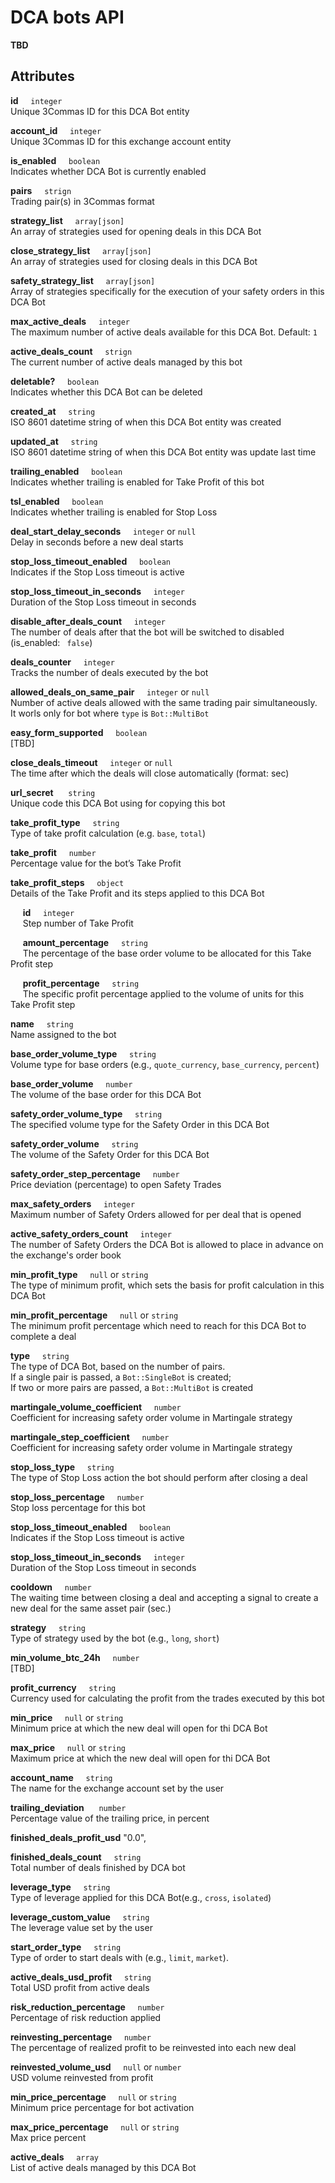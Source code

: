 # DCA bots API<br>
<strong>TBD</strong>



## Attributes<br>
<p>
   <strong>id</strong>&nbsp;&nbsp;&nbsp;&nbsp;&nbsp;<code>integer</code><br>
   Unique 3Commas ID for this DCA Bot entity
</p>
<p>
   <strong>account_id</strong>&nbsp;&nbsp;&nbsp;&nbsp;&nbsp;<code>integer</code><br>
   Unique 3Commas ID for this exchange account entity
</p>
<p>
   <strong>is_enabled</strong>&nbsp;&nbsp;&nbsp;&nbsp;&nbsp;<code>boolean</code><br>
   Indicates whether DCA Bot is currently enabled
</p>
<p>
   <strong>pairs</strong>&nbsp;&nbsp;&nbsp;&nbsp;&nbsp;<code>strign</code><br>
   Trading pair(s) in 3Commas format
</p>
<p>
   <strong>strategy_list</strong>&nbsp;&nbsp;&nbsp;&nbsp;&nbsp;<code>array[json]</code><br>
   An array of strategies used for opening deals in this DCA Bot
</p>
<p>
   <strong>close_strategy_list</strong>&nbsp;&nbsp;&nbsp;&nbsp;&nbsp;<code>array[json]</code><br>
   An array of strategies used for closing deals in this DCA Bot
</p>
<p>
   <strong>safety_strategy_list</strong>&nbsp;&nbsp;&nbsp;&nbsp;&nbsp;<code>array[json]</code><br>
   Array of strategies specifically for the execution of your safety orders in this DCA Bot
</p>
<p>
   <strong>max_active_deals</strong>&nbsp;&nbsp;&nbsp;&nbsp;&nbsp;<code>integer</code><br>
   The maximum number of active deals available for this DCA Bot. Default: <code>1</code>
</p>
<p>
   <strong>active_deals_count</strong>&nbsp;&nbsp;&nbsp;&nbsp;&nbsp;<code>strign</code><br>
   The current number of active deals managed by this bot
</p>
<p>
   <strong>deletable?</strong>&nbsp;&nbsp;&nbsp;&nbsp;&nbsp;<code>boolean</code><br>
   Indicates whether this DCA Bot can be deleted
</p>
<p>
   <strong>created_at</strong>&nbsp;&nbsp;&nbsp;&nbsp;&nbsp;<code>string</code><br>
   ISO 8601 datetime string of when this DCA Bot entity was created
</p>
<p>
   <strong>updated_at</strong>&nbsp;&nbsp;&nbsp;&nbsp;&nbsp;<code>string</code><br>
   ISO 8601 datetime string of when this DCA Bot entity was update last time
</p>
<p>
   <strong>trailing_enabled</strong>&nbsp;&nbsp;&nbsp;&nbsp;&nbsp;<code>boolean</code><br>
   Indicates whether trailing is enabled for Take Profit of this bot
</p>
<p>
   <strong>tsl_enabled</strong>&nbsp;&nbsp;&nbsp;&nbsp;&nbsp;<code>boolean</code><br>
   Indicates whether trailing is enabled for Stop Loss
</p>
<p>
   <strong>deal_start_delay_seconds</strong>&nbsp;&nbsp;&nbsp;&nbsp;&nbsp;<code>integer</code> or <code>null</code><br>
   Delay in seconds before a new deal starts
</p>
<p><strong>stop_loss_timeout_enabled</strong>&nbsp;&nbsp;&nbsp;&nbsp;&nbsp;<code>boolean</code><br>
   Indicates if the Stop Loss timeout is active
</p>
<p><strong>stop_loss_timeout_in_seconds</strong>&nbsp;&nbsp;&nbsp;&nbsp;&nbsp;<code>integer</code><br>
   Duration of the Stop Loss timeout in seconds
</p>
<p><strong>disable_after_deals_count</strong>&nbsp;&nbsp;&nbsp;&nbsp;&nbsp;<code>integer</code><br>
   The number of deals after that the bot will be switched to disabled (is_enabled: <code> false</code>)
</p>
<p><strong>deals_counter</strong>&nbsp;&nbsp;&nbsp;&nbsp;&nbsp;<code>integer</code><br>
   Tracks the number of deals executed by the bot 
</p>
<p><strong>allowed_deals_on_same_pair</strong>&nbsp;&nbsp;&nbsp;&nbsp;&nbsp;<code>integer</code> or <code>null</code><br>
   Number of active deals allowed with the same trading pair simultaneously.<br>It worls only for bot where <code>type</code> is <code>Bot::MultiBot</code>
</p>
<p><strong>easy_form_supported</strong>&nbsp;&nbsp;&nbsp;&nbsp;&nbsp;<code>boolean</code><br>
   [TBD]
</p>
<p><strong>close_deals_timeout</strong>&nbsp;&nbsp;&nbsp;&nbsp;&nbsp;<code>integer</code> or <code>null</code><br>
   The time after which the deals will close automatically (format: sec)
</p>
<p><strong>url_secret</strong> &nbsp;&nbsp;&nbsp;&nbsp;&nbsp;<code>string</code><br>
   Unique code this DCA Bot using for copying this bot
</p>
<p><strong>take_profit_type</strong>&nbsp;&nbsp;&nbsp;&nbsp;&nbsp;<code>string</code><br>
   Type of take profit calculation (e.g. <code>base</code>, <code>total</code>)
</p>
<p><strong>take_profit</strong>&nbsp;&nbsp;&nbsp;&nbsp;&nbsp;<code>number</code><br>
   Percentage value for the bot’s Take Profit
</p>
<p><strong>take_profit_steps</strong>&nbsp;&nbsp;&nbsp;&nbsp;&nbsp;<code>object</code><br>
   Details of the Take Profit and its steps applied to this DCA Bot
</p>
<p>&nbsp;&nbsp;&nbsp;&nbsp;&nbsp;<strong>id</strong>&nbsp;&nbsp;&nbsp;&nbsp;&nbsp;<code>integer</code><br>
   &nbsp;&nbsp;&nbsp;&nbsp;&nbsp;Step number of Take Profit
</p>
<p>&nbsp;&nbsp;&nbsp;&nbsp;&nbsp;<strong>amount_percentage</strong>&nbsp;&nbsp;&nbsp;&nbsp;&nbsp;<code>string</code><br>
   &nbsp;&nbsp;&nbsp;&nbsp;&nbsp;The percentage of the base order volume to be allocated for this Take Profit step
</p>
<p>&nbsp;&nbsp;&nbsp;&nbsp;&nbsp;<strong>profit_percentage</strong>&nbsp;&nbsp;&nbsp;&nbsp;&nbsp;<code>string</code><br>
   &nbsp;&nbsp;&nbsp;&nbsp;&nbsp;The specific profit percentage applied to the volume of units for this Take Profit step
</p>
<p><strong>name</strong>&nbsp;&nbsp;&nbsp;&nbsp;&nbsp;<code>string</code><br>
   Name assigned to the bot
</p>
<p><strong>base_order_volume_type</strong>&nbsp;&nbsp;&nbsp;&nbsp;&nbsp;<code>string</code><br>
   Volume type for base orders (e.g., <code>quote_currency</code>, <code>base_currency</code>, <code>percent</code>)
</p>
<p><strong>base_order_volume</strong>&nbsp;&nbsp;&nbsp;&nbsp;&nbsp;<code>number</code><br>
   The volume of the base order for this DCA Bot
</p>
<p><strong>safety_order_volume_type</strong>&nbsp;&nbsp;&nbsp;&nbsp;&nbsp;<code>string</code><br>
   The specified volume type for the Safety Order in this DCA Bot
</p>
<p><strong>safety_order_volume</strong>&nbsp;&nbsp;&nbsp;&nbsp;&nbsp;<code>string</code><br>
   The volume of the Safety Order for this DCA Bot
</p>
<p><strong>safety_order_step_percentage</strong>&nbsp;&nbsp;&nbsp;&nbsp;&nbsp;<code>number</code><br>
   Price deviation (percentage) to open Safety Trades
</p>
<p>
   <strong>max_safety_orders</strong>&nbsp;&nbsp;&nbsp;&nbsp;&nbsp;<code>integer</code><br>
   Maximum number of Safety Orders allowed for per deal that is opened
</p>
<p><strong>active_safety_orders_count</strong>&nbsp;&nbsp;&nbsp;&nbsp;&nbsp;<code>integer</code><br>
   The number of Safety Orders the DCA Bot is allowed to place in advance on the exchange's order book
</p>
<p><strong>min_profit_type</strong>&nbsp;&nbsp;&nbsp;&nbsp;&nbsp;<code>null</code> or <code>string</code><br>
   The type of minimum profit, which sets the basis for profit calculation in this DCA Bot
</p>
<p><strong>min_profit_percentage</strong>&nbsp;&nbsp;&nbsp;&nbsp;&nbsp;<code>null</code> or <code>string</code><br>
   The minimum profit percentage which need to reach  for this DCA Bot to complete a deal
</p>
<p><strong>type</strong>&nbsp;&nbsp;&nbsp;&nbsp;&nbsp;<code>string</code><br>
   The type of DCA Bot, based on the number of pairs.<br>If a single pair is passed, a <code>Bot::SingleBot</code> is created;<br>If two or more pairs are passed, a <code>Bot::MultiBot</code> is created
</p>
<p><strong>martingale_volume_coefficient</strong>&nbsp;&nbsp;&nbsp;&nbsp;&nbsp;<code>number</code><br>
   Coefficient for increasing safety order volume in Martingale strategy
</p>
<p><strong>martingale_step_coefficient</strong></strong>&nbsp;&nbsp;&nbsp;&nbsp;&nbsp;<code>number</code><br>
   Coefficient for increasing safety order volume in Martingale strategy
<p><strong>stop_loss_type</strong>&nbsp;&nbsp;&nbsp;&nbsp;&nbsp;<code>string</code><br>
   The type of Stop Loss action the bot should perform after closing a deal
</p>
</p>
<p><strong>stop_loss_percentage</strong>&nbsp;&nbsp;&nbsp;&nbsp;&nbsp;<code>number</code><br>
   Stop loss percentage for this bot
</p>
<p><strong>stop_loss_timeout_enabled</strong>&nbsp;&nbsp;&nbsp;&nbsp;&nbsp;<code>boolean</code><br>
   Indicates if the Stop Loss timeout is active
</p>
<p><strong>stop_loss_timeout_in_seconds</strong>&nbsp;&nbsp;&nbsp;&nbsp;&nbsp;<code>integer</code><br>
   Duration of the Stop Loss timeout in seconds
</p>
<p><strong>cooldown</strong>&nbsp;&nbsp;&nbsp;&nbsp;&nbsp;<code>number</code><br>
   The waiting time between closing a deal and accepting a signal to create a new deal for the same asset pair (sec.)
</p>
<p><strong>strategy</strong>&nbsp;&nbsp;&nbsp;&nbsp;&nbsp;<code>string</code><br>
   Type of strategy used by the bot (e.g., <code>long</code>, <code>short</code>)
</p>
<p><strong>min_volume_btc_24h</strong>&nbsp;&nbsp;&nbsp;&nbsp;&nbsp;<code>number</code><br>
   [TBD]
</p>
<p><strong>profit_currency</strong>&nbsp;&nbsp;&nbsp;&nbsp;&nbsp;<code>string</code><br>
   Currency used for calculating the profit from the trades executed by this bot
</p>
<p><strong>min_price</strong>&nbsp;&nbsp;&nbsp;&nbsp;&nbsp;<code>null</code> or <code>string</code><br>
   Minimum price at which the new deal will open for thi DCA Bot
</p>
<p><strong>max_price</strong>&nbsp;&nbsp;&nbsp;&nbsp;&nbsp;<code>null</code> or <code>string</code><br>
   Maximum price at which the new deal will open for thi DCA Bot
</p>
<p><strong>account_name</strong>&nbsp;&nbsp;&nbsp;&nbsp;&nbsp;<code>string</code><br>
   The name for the exchange account set by the user
</p>
<p><strong>trailing_deviation</strong> &nbsp;&nbsp;&nbsp;&nbsp;&nbsp;<code>number</code><br>
   Percentage value of the trailing price, in percent
</p>
<p><strong>finished_deals_profit_usd</strong> "0.0",</p>
<p><strong>finished_deals_count</strong>&nbsp;&nbsp;&nbsp;&nbsp;&nbsp;<code>string</code><br>
   Total number of deals finished by DCA bot
</p>
<p><strong>leverage_type</strong>&nbsp;&nbsp;&nbsp;&nbsp;&nbsp;<code>string</code><br>
   Type of leverage applied for this DCA Bot(e.g., <code>cross</code>, <code>isolated</code>)
</p>
<p><strong>leverage_custom_value</strong>&nbsp;&nbsp;&nbsp;&nbsp;&nbsp;<code>string</code><br>
   The leverage value set by the user
</p>
<p><strong>start_order_type</strong>&nbsp;&nbsp;&nbsp;&nbsp;&nbsp;<code>string</code><br>
   Type of order to start deals with (e.g., <code>limit</code>, <code>market</code>).
</p>
<p><strong>active_deals_usd_profit</strong>&nbsp;&nbsp;&nbsp;&nbsp;&nbsp;<code>string</code><br>
   Total USD profit from active deals
</p>
<p><strong>risk_reduction_percentage</strong>&nbsp;&nbsp;&nbsp;&nbsp;&nbsp;<code>number</code><br>
   Percentage of risk reduction applied
</p>
<p><strong>reinvesting_percentage</strong>&nbsp;&nbsp;&nbsp;&nbsp;&nbsp;<code>number</code><br>
   The percentage of realized profit to be reinvested into each new deal
</p>
<p><strong>reinvested_volume_usd</strong>&nbsp;&nbsp;&nbsp;&nbsp;&nbsp;<code>null</code> or <code>number</code><br>
   USD volume reinvested from profit
</p>
<p><strong>min_price_percentage</strong>&nbsp;&nbsp;&nbsp;&nbsp;&nbsp;<code>null</code> or <code>string</code><br>
   Minimum price percentage for bot activation
</p>
<p><strong>max_price_percentage</strong>&nbsp;&nbsp;&nbsp;&nbsp;&nbsp;<code>null</code> or <code>string</code><br>
   Max price percent
</p>
<p><strong>active_deals</strong>&nbsp;&nbsp;&nbsp;&nbsp;&nbsp;<code>array</code><br>
   List of active deals managed by this DCA Bot
</p>